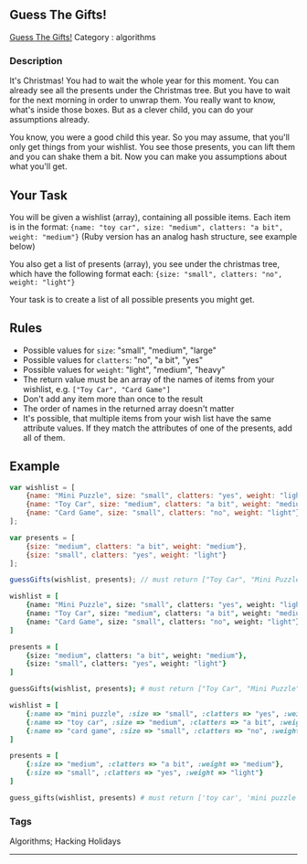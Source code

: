 ## Guess The Gifts!
[Guess The Gifts!](https://www.codewars.com/kata/guess-the-gifts)
Category : algorithms

### Description
It's Christmas! You had to wait the whole year for this moment. You can already see all the presents under the Christmas tree. But you have to wait for the next morning in order to unwrap them. You really want to know, what's inside those boxes. But as a clever child, you can do your assumptions already.

You know, you were a good child this year. So you may assume, that you'll only get things from your wishlist. You see those presents, you can lift them and you can shake them a bit. Now you can make you assumptions about what you'll get.

## Your Task

You will be given a wishlist (array), containing all possible items. Each item is in the format: `{name: "toy car", size: "medium", clatters: "a bit", weight: "medium"}` (Ruby version has an analog hash structure, see example below)

You also get a list of presents (array), you see under the christmas tree, which have the following format each: `{size: "small", clatters: "no", weight: "light"}`

Your task is to create a list of all possible presents you might get.

## Rules

* Possible values for `size`: "small", "medium", "large"
* Possible values for `clatters`: "no", "a bit", "yes"
* Possible values for `weight`: "light", "medium", "heavy"
* The return value must be an array of the names of items from your wishlist, e.g. `["Toy Car", "Card Game"]`
* Don't add any item more than once to the result
* The order of names in the returned array doesn't matter
* It's possible, that multiple items from your wish list have the same attribute values. If they match the attributes of one of the presents, add all of them.

## Example

```javascript
var wishlist = [
    {name: "Mini Puzzle", size: "small", clatters: "yes", weight: "light"},
    {name: "Toy Car", size: "medium", clatters: "a bit", weight: "medium"},
    {name: "Card Game", size: "small", clatters: "no", weight: "light"}
];

var presents = [
    {size: "medium", clatters: "a bit", weight: "medium"},
    {size: "small", clatters: "yes", weight: "light"}
];

guessGifts(wishlist, presents); // must return ["Toy Car", "Mini Puzzle"]
```

```coffeescript
wishlist = [
    {name: "Mini Puzzle", size: "small", clatters: "yes", weight: "light"},
    {name: "Toy Car", size: "medium", clatters: "a bit", weight: "medium"},
    {name: "Card Game", size: "small", clatters: "no", weight: "light"}
]

presents = [
    {size: "medium", clatters: "a bit", weight: "medium"},
    {size: "small", clatters: "yes", weight: "light"}
]

guessGifts(wishlist, presents); # must return ["Toy Car", "Mini Puzzle"]
```

```ruby
wishlist = [
    {:name => "mini puzzle", :size => "small", :clatters => "yes", :weight => "light"},
    {:name => "toy car", :size => "medium", :clatters => "a bit", :weight => "medium"},
    {:name => "card game", :size => "small", :clatters => "no", :weight => "light"}
]

presents = [
    {:size => "medium", :clatters => "a bit", :weight => "medium"},
    {:size => "small", :clatters => "yes", :weight => "light"}
]

guess_gifts(wishlist, presents) # must return ['toy car', 'mini puzzle']
```

### Tags
Algorithms; Hacking Holidays

- - -
